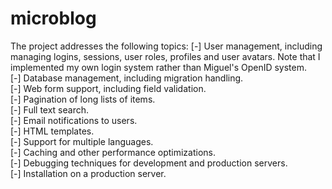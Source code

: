 # microblog

The project addresses the following topics:
[-] User management, including managing logins, sessions, user roles, profiles and user avatars. Note that I implemented my own login system rather than Miguel's OpenID system. <br />
[-] Database management, including migration handling.<br />
[-] Web form support, including field validation.<br />
[-] Pagination of long lists of items.<br />
[-] Full text search.<br />
[-] Email notifications to users.<br />
[-] HTML templates.<br />
[-] Support for multiple languages.<br />
[-] Caching and other performance optimizations.<br />
[-] Debugging techniques for development and production servers.<br />
[-] Installation on a production server.<br />
